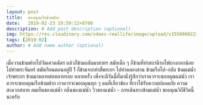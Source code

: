 ```yaml
---
layout: post
title:  ขอบคุณเรือข้ามฟาก
date:   2019-02-23 19:59:12+0700
description: # Add post description (optional)
img: https://res.cloudinary.com/sdees-reallife/image/upload/v1550980223/line_1550842976695.jpg # Add image post (optional)
tags: [2019-02]
author: # Add name author (optional)
---
```

เมื่อวานข้ามฟากไปวัดเศวตฉัตร แล้วก็ข้ามกลับมาสาทร สมัยเด็ก ๆ ก็ข้ามที่ท่าสถานีรถไฟบางกอกน้อย ไปท่าพระจันทร์ สมัยเรียนตอนอยู่ปี 1 ก็ข้ามจากท่าสี่พระยา ไปท่าคลองสาน ข้ามเรือไป-กลับ ข้ามแม่น้ำเจ้าพระยา ข้ามมาหลายต่อหลายรอบ หลายครั้ง เพิ่งจะมีวันนี้ที่มานั่งรู้สึกว่าเราควรจะขอบคุณแม่น้ำ เราควรจะขอบคุณเรือข้ามฟาก เราควรจะขอบคุณทุก ๆ คนที่เกี่ยวข้อง ที่เราได้รับความปลอดภัย ความสะดวกสบาย ลมเย็นของแม่น้ำ กลิ่นของแม่น้ำ วิวของแม่น้ำ - การเดินทางข้ามแม่น้ำ ขอบคุณวิถีชีวิตนี้นะครับ
